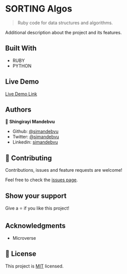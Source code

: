 # SORTING Algos

> Ruby code for data structures and algorithms.

Additional description about the project and its features.

## Built With

- RUBY
- PYTHON

## Live Demo

[Live Demo Link](#)

## Authors

👤 **Shingirayi Mandebvu**

- Github: [@simandebvu](https://github.com/simandebvu)
- Twitter: [@simandebvu](https://twitter.com/simandebvu)
- Linkedin: [simandebvu](https://linkedin.com/in/simandebvu)

## 🤝 Contributing

Contributions, issues and feature requests are welcome!

Feel free to check the [issues page](issues/).

## Show your support

Give a ⭐️ if you like this project!

## Acknowledgments

- Microverse

## 📝 License

This project is [MIT](LICENSE) licensed.
